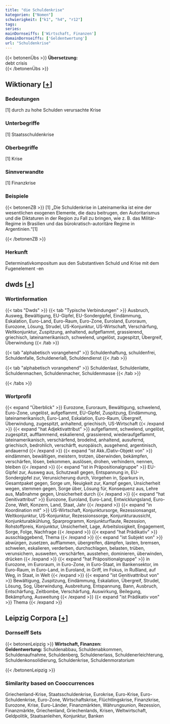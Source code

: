 ```yaml
---
title: "die Schuldenkrise"
kategorien: ["Nomen"]
schwierigkeit: ["k1", "h4", "r12"]
tags:
series:
mainDornseiffs: ['Wirtschaft, Finanzen']
domainDornseiffs: ['Geldentwertung']
url: "Schuldenkrise"
---
```


{{< betonenÜbs >}}
**Übersetzung:**  
debt crisis  
{{< /betonenÜbs >}}

## Wiktionary [[+](https://de.wiktionary.org/wiki/Schuldenkrise)]

### Bedeutungen
[1] durch zu hohe Schulden verursachte Krise  

### Unterbegriffe
[1] Staatsschuldenkrise  

### Oberbegriffe
[1] Krise  

### Sinnverwandte
[1] Finanzkrise  

### Beispiele
{{< betonenZB >}}
[1] „Die Schuldenkrise in Lateinamerika ist eine der wesentlichen exogenen Elemente, die dazu beitrugen, den Autoritarismus und die Diktaturen in der Region zu Fall zu bringen, wie z. B. das Militär-Regime in Brasilien und das bürokratisch-autoritäre Regime in Argentinien.“[1]  

{{< /betonenZB >}}
### Herkunft
Determinativkompositum aus den Substantiven Schuld und Krise mit dem Fugenelement -en  



## dwds [[+](https://www.dwds.de/wb/Schuldenkrise)]

### Wortinformation
{{< tabs "Dwds" >}}
{{< tab "Typische Verbindungen" >}}
Ausbruch, Ausweg, Bewältigung, EU-Gipfel, EU-Sondergipfel, Eindämmung, Eskalation, Euro-Land, Euro-Raum, Euro-Zone, Euroland, Euroraum, Eurozone, Lösung, Strudel, US-Konjunktur, US-Wirtschaft, Verschärfung, Weltkonjunktur, Zuspitzung, anhaltend, aufgeflammt, grassierend, griechisch, lateinamerikanisch, schwelend, ungelöst, zugespitzt, Übergreif, Überwindung
{{< /tab >}}

{{< tab "alphabetisch vorangehend" >}}
Schuldenhaftung, schuldenfrei, Schuldenfalle, Schuldenerlaß, Schuldendienst
{{< /tab >}}

{{< tab "alphabetisch vorangehend" >}}
Schuldenlast, Schuldenlatte, Schuldenmachen, Schuldenmacher, Schuldenmasse
{{< /tab >}}

{{< /tabs >}}

### Wortprofil
{{< expand "Überblick" >}} Eurozone, Euroraum, Bewältigung, schwelend, Euro-Zone, ungelöst, aufgeflammt, EU-Gipfel, Zuspitzung, Eindämmung, lateinamerikanisch, Euro-Land, Eskalation, Euro-Raum, Übergreif, Überwindung, zugespitzt, anhaltend, griechisch, US-Wirtschaft {{< /expand >}}
{{< expand "hat Adjektivattribut" >}} aufgeflammt, schwelend, ungelöst, zugespitzt, aufflammend, eskalierend, grassierend, wiederaufgeflammt, lateinamerikanisch, verschärfend, brodelnd, anhaltend, ausufernd, griechisch, bedrohlich, verschärft, europäisch, ausgehend, argentinisch, andauernd {{< /expand >}}
{{< expand "ist Akk./Dativ-Objekt von" >}} eindämmen, bewältigen, meistern, trotzen, überwinden, bekämpfen, verschärfen, lösen, bekommen, auslösen, drohen, verhindern, nennen, bleiben {{< /expand >}}
{{< expand "ist in Präpositionalgruppe" >}} EU-Gipfel zur, Ausweg aus, Schutzwall gegen, Entspannung in, EU-Sondergipfel zur, Verunsicherung durch, Vorgehen in, Sparkurs in, Gesamtpaket gegen, Sorge um, Neuigkeit zur, Kampf gegen, Unsicherheit wegen, stemmen gegen, Sorge über, Lösung für, Konsequenz aus, Lehre aus, Maßnahme gegen, Unsicherheit durch {{< /expand >}}
{{< expand "hat Genitivattribut" >}} Eurozone, Euroland, Euro-Land, Entwicklungsland, Euro-Zone, Welt, Konzern, Land, Staat, Jahr {{< /expand >}}
{{< expand "in Koordination mit" >}} US-Wirtschaft, Konjunktursorge, Rezessionsangst, Weltkonjunktur, US-Konjunktur, Rezessionssorge, Konjunkturaussicht, Konjunkturabkühlung, Sparprogramm, Konjunkturflaute, Rezession, Rohstoffpreis, Konjunktur, Unsicherheit, Lage, Arbeitslosigkeit, Engagement, Sorge, Folge, Nachfrage {{< /expand >}}
{{< expand "hat Prädikativ" >}} ausschlaggebend, Thema {{< /expand >}}
{{< expand "ist Subjekt von" >}} abwürgen, zusetzen, aufflammen, übergreifen, dämpfen, lasten, bremsen, schwelen, eskalieren, verderben, durchschlagen, belasten, trüben, verunsichern, ausweiten, verschärfen, ausstehen, dominieren, überwinden, drücken {{< /expand >}}
{{< expand "hat Präpositionalgruppe" >}} in Eurozone, im Euroraum, in Euro-Zone, in Euro-Staat, im Bankensektor, im Euro-Raum, in Euro-Land, in Euroland, in Griff, im Fokus, in Rußland, auf Weg, in Staat, in Welt {{< /expand >}}
{{< expand "ist Genitivattribut von" >}} Bewältigung, Zuspitzung, Eindämmung, Eskalation, Übergreif, Strudel, Lösung, Sog, Überwindung, Ausbreitung, Entspannung, Bann, Ausbruch, Entschärfung, Zeitbombe, Verschärfung, Auswirkung, Beilegung, Bekämpfung, Ausweitung {{< /expand >}}
{{< expand "ist Prädikativ von" >}} Thema {{< /expand >}}

## Leipzig Corpora [[+](https://corpora.uni-leipzig.de/en/res?word=Schuldenkrise&corpusId=deu_newscrawl-public_2018)]

### Dornseiff Sets
{{< betonenLeipzig >}}
**Wirtschaft, Finanzen:**  
**Geldentwertung:** Schuldenabbau, Schuldenabkommen, Schuldenaufnahme, Schuldenberg, Schuldenerlass, Schuldenerleichterung, Schuldenkonsolidierung, Schuldenkrise, Schuldenmoratorium  

{{< /betonenLeipzig >}}

### Similarity based on Cooccurrences
Griechenland-Krise, Staatsschuldenkrise, Eurokrise, Euro-Krise, Euro-Schuldenkrise, Euro-Zone, Wirtschaftskrise, Flüchtlingskrise, Finanzkrise, Eurozone, Krise, Euro-Länder, Finanzmärkten, Währungsunion, Rezession, Finanzmärkte, Griechenland, Griechenlands, Krisen, Weltwirtschaft, Geldpolitik, Staatsanleihen, Konjunktur, Banken

